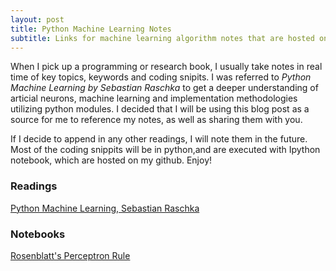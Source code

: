 ```yaml
---
layout: post
title: Python Machine Learning Notes
subtitle: Links for machine learning algorithm notes that are hosted on my github. 
---
```


When I pick up a programming or research book, I usually take notes in real time of key topics, keywords and coding snipits. I was referred to _Python Machine Learning by Sebastian Raschka_ to get a deeper understanding of articial neurons, machine learning and implementation methodologies utilizing python modules. I decided that I will be using this blog post as a source for me to reference my notes, as well as sharing them with you. 

If I decide to append in any other readings, I will note them in the future. Most of the coding snippits will be in python,and are executed with Ipython notebook, which are hosted on my github. Enjoy!

### Readings
[Python Machine Learning, Sebastian Raschka](https://www.amazon.com/Python-Machine-Learning-Sebastian-Raschka-ebook/dp/B00YSILNL0#navbar)

### Notebooks
[Rosenblatt's Perceptron Rule](https://github.com/jaysonfrancis/machinelearning/blob/master/perceptron.ipynb)
